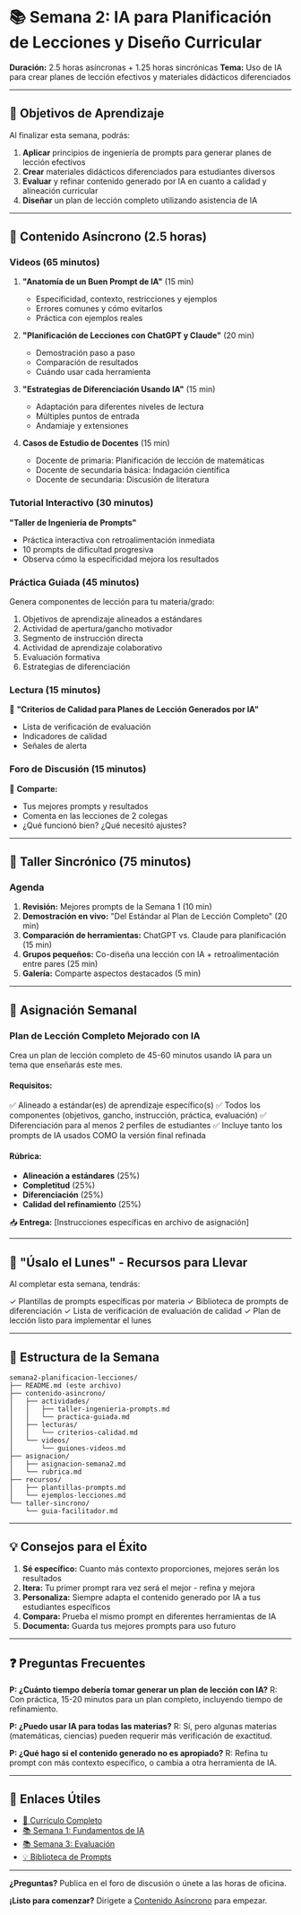 # 📚 Semana 2: IA para Planificación de Lecciones y Diseño Curricular

**Duración:** 2.5 horas asíncronas + 1.25 horas sincrónicas
**Tema:** Uso de IA para crear planes de lección efectivos y materiales didácticos diferenciados

---

## 🎯 Objetivos de Aprendizaje

Al finalizar esta semana, podrás:

1. **Aplicar** principios de ingeniería de prompts para generar planes de lección efectivos
2. **Crear** materiales didácticos diferenciados para estudiantes diversos
3. **Evaluar** y refinar contenido generado por IA en cuanto a calidad y alineación curricular
4. **Diseñar** un plan de lección completo utilizando asistencia de IA

---

## 📖 Contenido Asíncrono (2.5 horas)

### Videos (65 minutos)

1. **"Anatomía de un Buen Prompt de IA"** (15 min)
   - Especificidad, contexto, restricciones y ejemplos
   - Errores comunes y cómo evitarlos
   - Práctica con ejemplos reales

2. **"Planificación de Lecciones con ChatGPT y Claude"** (20 min)
   - Demostración paso a paso
   - Comparación de resultados
   - Cuándo usar cada herramienta

3. **"Estrategias de Diferenciación Usando IA"** (15 min)
   - Adaptación para diferentes niveles de lectura
   - Múltiples puntos de entrada
   - Andamiaje y extensiones

4. **Casos de Estudio de Docentes** (15 min)
   - Docente de primaria: Planificación de lección de matemáticas
   - Docente de secundaria básica: Indagación científica
   - Docente de secundaria: Discusión de literatura

### Tutorial Interactivo (30 minutos)

**"Taller de Ingeniería de Prompts"**
- Práctica interactiva con retroalimentación inmediata
- 10 prompts de dificultad progresiva
- Observa cómo la especificidad mejora los resultados

### Práctica Guiada (45 minutos)

Genera componentes de lección para tu materia/grado:

1. Objetivos de aprendizaje alineados a estándares
2. Actividad de apertura/gancho motivador
3. Segmento de instrucción directa
4. Actividad de aprendizaje colaborativo
5. Evaluación formativa
6. Estrategias de diferenciación

### Lectura (15 minutos)

📄 **"Criterios de Calidad para Planes de Lección Generados por IA"**
- Lista de verificación de evaluación
- Indicadores de calidad
- Señales de alerta

### Foro de Discusión (15 minutos)

💬 **Comparte:**
- Tus mejores prompts y resultados
- Comenta en las lecciones de 2 colegas
- ¿Qué funcionó bien? ¿Qué necesitó ajustes?

---

## 👥 Taller Sincrónico (75 minutos)

### Agenda

1. **Revisión:** Mejores prompts de la Semana 1 (10 min)
2. **Demostración en vivo:** "Del Estándar al Plan de Lección Completo" (20 min)
3. **Comparación de herramientas:** ChatGPT vs. Claude para planificación (15 min)
4. **Grupos pequeños:** Co-diseña una lección con IA + retroalimentación entre pares (25 min)
5. **Galería:** Comparte aspectos destacados (5 min)

---

## 📝 Asignación Semanal

### **Plan de Lección Completo Mejorado con IA**

Crea un plan de lección completo de 45-60 minutos usando IA para un tema que enseñarás este mes.

#### Requisitos:

✅ Alineado a estándar(es) de aprendizaje específico(s)
✅ Todos los componentes (objetivos, gancho, instrucción, práctica, evaluación)
✅ Diferenciación para al menos 2 perfiles de estudiantes
✅ Incluye tanto los prompts de IA usados COMO la versión final refinada

#### Rúbrica:

- **Alineación a estándares** (25%)
- **Completitud** (25%)
- **Diferenciación** (25%)
- **Calidad del refinamiento** (25%)

📥 **Entrega:** [Instrucciones específicas en archivo de asignación]

---

## 🎁 "Úsalo el Lunes" - Recursos para Llevar

Al completar esta semana, tendrás:

✓ Plantillas de prompts específicas por materia
✓ Biblioteca de prompts de diferenciación
✓ Lista de verificación de evaluación de calidad
✓ Plan de lección listo para implementar el lunes

---

## 📂 Estructura de la Semana

```
semana2-planificacion-lecciones/
├── README.md (este archivo)
├── contenido-asincrono/
│   ├── actividades/
│   │   ├── taller-ingenieria-prompts.md
│   │   └── practica-guiada.md
│   ├── lecturas/
│   │   └── criterios-calidad.md
│   └── videos/
│       └── guiones-videos.md
├── asignacion/
│   ├── asignacion-semana2.md
│   └── rubrica.md
├── recursos/
│   ├── plantillas-prompts.md
│   └── ejemplos-lecciones.md
└── taller-sincrono/
    └── guia-facilitador.md
```

---

## 💡 Consejos para el Éxito

1. **Sé específico:** Cuanto más contexto proporciones, mejores serán los resultados
2. **Itera:** Tu primer prompt rara vez será el mejor - refina y mejora
3. **Personaliza:** Siempre adapta el contenido generado por IA a tus estudiantes específicos
4. **Compara:** Prueba el mismo prompt en diferentes herramientas de IA
5. **Documenta:** Guarda tus mejores prompts para uso futuro

---

## ❓ Preguntas Frecuentes

**P: ¿Cuánto tiempo debería tomar generar un plan de lección con IA?**
R: Con práctica, 15-20 minutos para un plan completo, incluyendo tiempo de refinamiento.

**P: ¿Puedo usar IA para todas las materias?**
R: Sí, pero algunas materias (matemáticas, ciencias) pueden requerir más verificación de exactitud.

**P: ¿Qué hago si el contenido generado no es apropiado?**
R: Refina tu prompt con más contexto específico, o cambia a otra herramienta de IA.

---

## 🔗 Enlaces Útiles

- [📖 Currículo Completo](../../CURRICULUM.md)
- [📚 Semana 1: Fundamentos de IA](../semana1-fundamentos-ia/)
- [📚 Semana 3: Evaluación](../semana3-evaluacion/)
- [💡 Biblioteca de Prompts](../../recursos/biblioteca-prompts/)

---

**¿Preguntas?** Publica en el foro de discusión o únete a las horas de oficina.

**¡Listo para comenzar?** Dirígete a [Contenido Asíncrono](./contenido-asincrono/) para empezar.
